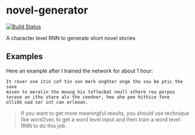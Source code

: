 # novel-generator

[![Build Status](https://travis-ci.org/DavidCai1993/novel-generator.svg?branch=master)](https://travis-ci.org/DavidCai1993/novel-generator)

A character level RNN to generate short novel stories

## Examples

Here an example after I trained the network for about 1 hour:

```
It rover ove itin cof tin son merk onghter onge tho sou be ptic the save 
miven to eeralin tho moung his toflecbat noull sthere rea porpos 
terase an itho stare als the ceedner, heo uhe pee hithice fone 
ollikk oad sor int can orleoan.
```

> If you want to get more meaningful results, you should use technique like word2vec to get a word level input and then train a word level RNN to do this job.
